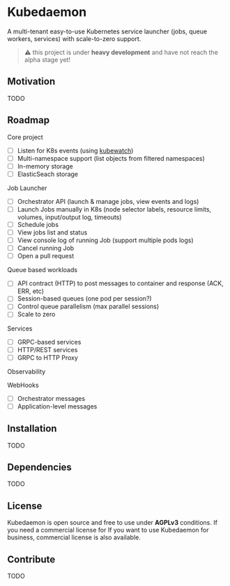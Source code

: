 # Kubedaemon
A multi-tenant easy-to-use Kubernetes service launcher (jobs, queue workers, services) with scale-to-zero support.

> :warning: this project is under **heavy development** and have not reach the alpha stage yet!

## Motivation

TODO


## Roadmap

Core project
- [ ] Listen for K8s events (using [kubewatch](https://github.com/bitnami-labs/kubewatch))
- [ ] Multi-namespace support (list objects from filtered namespaces)
- [ ] In-memory storage
- [ ] ElasticSeach storage

Job Launcher
- [ ] Orchestrator API (launch & manage jobs, view events and logs) 
- [ ] Launch Jobs manually in K8s (node selector labels, resource limits, volumes, input/output log, timeouts)
- [ ] Schedule jobs
- [ ] View jobs list and status
- [ ] View console log of running Job (support multiple pods logs)
- [ ] Cancel running Job
- [ ] Open a pull request

Queue based workloads
- [ ] API contract (HTTP) to post messages to container and response (ACK, ERR, etc)
- [ ] Session-based queues (one pod per session?)
- [ ] Control queue parallelism (max parallel sessions)
- [ ] Scale to zero

Services
- [ ] GRPC-based services
- [ ] HTTP/REST services
- [ ] GRPC to HTTP Proxy

Observability

WebHooks
- [ ] Orchestrator messages
- [ ] Application-level messages

## Installation

TODO

## Dependencies

TODO

## License

Kubedaemon is open source and free to use under **AGPLv3** conditions. If you need a commercial license for 
If you want to use Kubedaemon for business, commercial license is also available.

## Contribute

TODO

